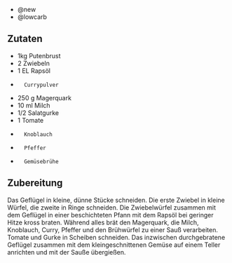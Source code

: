 - @new
- @lowcarb

## Zutaten
- 1kg   Putenbrust
- 2     Zwiebeln
- 1 EL  Rapsöl
-       Currypulver
- 250 g Magerquark
- 10 ml Milch
- 1/2   Salatgurke
- 1     Tomate
-       Knoblauch
-       Pfeffer
-       Gemüsebrühe

## Zubereitung
Das Geflügel in kleine, dünne Stücke schneiden. Die erste Zwiebel in kleine Würfel, die zweite in Ringe schneiden. Die Zwiebelwürfel zusammen mit dem Geflügel in einer beschichteten Pfann mit dem Rapsöl bei geringer Hitze kross braten.
Während alles brät den Magerquark, die Milch, Knoblauch, Curry, Pfeffer und den Brühwürfel zu einer Sauß verarbeiten. Tomate und Gurke in Scheiben schneiden.
Das inzwischen durchgebratene Geflügel zusammen mit dem kleingeschnittenen Gemüse auf einem Teller anrichten und mit der Sauße übergießen.
